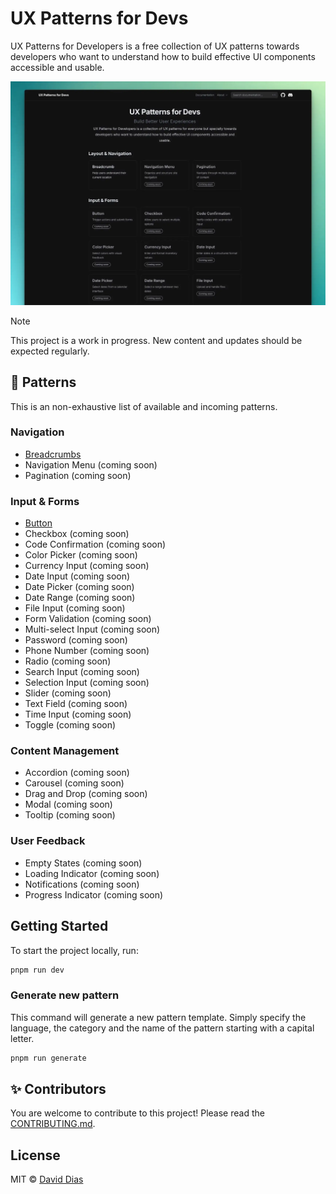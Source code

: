 # UX Patterns for Devs

UX Patterns for Developers is a free collection of UX patterns towards developers who want to understand how to build effective UI components accessible and usable.

![Screenshot of the homepage ofUX Patterns for Devs](./public/img/ux-patterns-developers.webp)

> [!NOTE]
> This project is a work in progress. New content and updates should be expected regularly.

## 🧩 Patterns

This is an non-exhaustive list of available and incoming patterns.

### Navigation

- [Breadcrumbs](https://uxpatterns.dev/en/docs/navigation/breadcrumb)
- Navigation Menu (coming soon)
- Pagination (coming soon)

### Input & Forms

- [Button](https://uxpatterns.dev/en/docs/forms/button)
- Checkbox (coming soon)
- Code Confirmation (coming soon)
- Color Picker (coming soon)
- Currency Input (coming soon)
- Date Input (coming soon)
- Date Picker (coming soon)
- Date Range (coming soon)
- File Input (coming soon)
- Form Validation (coming soon)
- Multi-select Input (coming soon)
- Password (coming soon)
- Phone Number (coming soon)
- Radio (coming soon)
- Search Input (coming soon)
- Selection Input (coming soon)
- Slider (coming soon)
- Text Field (coming soon)
- Time Input (coming soon)
- Toggle (coming soon)

### Content Management

- Accordion (coming soon)
- Carousel (coming soon)
- Drag and Drop (coming soon)
- Modal (coming soon)
- Tooltip (coming soon)

### User Feedback

- Empty States (coming soon)
- Loading Indicator (coming soon)
- Notifications (coming soon)
- Progress Indicator (coming soon)

## Getting Started

To start the project locally, run:

```bash
pnpm run dev
```

### Generate new pattern

This command will generate a new pattern template. Simply specify the language, the category and the name of the pattern starting with a capital letter.

```bash
pnpm run generate
```

## ✨ Contributors

You are welcome to contribute to this project! Please read the [CONTRIBUTING.md](https://github.com/thedaviddias/ux-patterns-for-developers/blob/main/.github/CONTRIBUTING.md).

<!-- ALL-CONTRIBUTORS-LIST:START - Do not remove or modify this section -->
<!-- prettier-ignore-start -->
<!-- markdownlint-disable -->

<!-- markdownlint-restore -->
<!-- prettier-ignore-end -->

<!-- ALL-CONTRIBUTORS-LIST:END -->

## License

MIT © [David Dias](https://github.com/thedaviddias)
